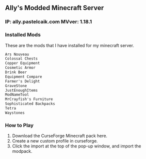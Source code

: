 ## Ally's Modded Minecraft Server

### IP: ally.pastelcaik.com MVver: 1.18.1

### Installed Mods

These are the mods that I have installed for my minecraft server.

```markdown
Ars Nouveau
Colossal Chests
Copper Equipment
Cosmetic Armor
Drink Beer
Equipment Compare
Farmer's Delight
GraveStone
JustEnoughItems
ModNameTool
MrCrayfish's Furniture
Sophisticated Backpacks
Tetra
Waystones
```


### How to Play

1. Download the CurseForge Minecraft pack here.
2. Create a new custom profile in curseforge.
3. Click the import at the top of the pop-up window, and import the modpack.
